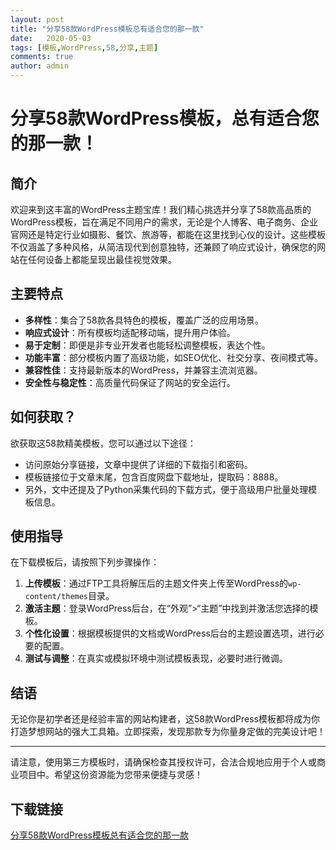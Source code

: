 ```yaml
---
layout: post
title: "分享58款WordPress模板总有适合您的那一款"
date:   2020-05-03
tags: [模板,WordPress,58,分享,主题]
comments: true
author: admin
---
```

# 分享58款WordPress模板，总有适合您的那一款！

## 简介

欢迎来到这丰富的WordPress主题宝库！我们精心挑选并分享了58款高品质的WordPress模板，旨在满足不同用户的需求，无论是个人博客、电子商务、企业官网还是特定行业如摄影、餐饮、旅游等，都能在这里找到心仪的设计。这些模板不仅涵盖了多种风格，从简洁现代到创意独特，还兼顾了响应式设计，确保您的网站在任何设备上都能呈现出最佳视觉效果。

## 主要特点

- **多样性**：集合了58款各具特色的模板，覆盖广泛的应用场景。
- **响应式设计**：所有模板均适配移动端，提升用户体验。
- **易于定制**：即便是非专业开发者也能轻松调整模板，表达个性。
- **功能丰富**：部分模板内置了高级功能，如SEO优化、社交分享、夜间模式等。
- **兼容性佳**：支持最新版本的WordPress，并兼容主流浏览器。
- **安全性与稳定性**：高质量代码保证了网站的安全运行。

## 如何获取？

欲获取这58款精美模板，您可以通过以下途径：
- 访问原始分享链接，文章中提供了详细的下载指引和密码。
- 模板链接位于文章末尾，包含百度网盘下载地址，提取码：8888。
- 另外，文中还提及了Python采集代码的下载方式，便于高级用户批量处理模板信息。

## 使用指导

在下载模板后，请按照下列步骤操作：
1. **上传模板**：通过FTP工具将解压后的主题文件夹上传至WordPress的`wp-content/themes`目录。
2. **激活主题**：登录WordPress后台，在“外观”>“主题”中找到并激活您选择的模板。
3. **个性化设置**：根据模板提供的文档或WordPress后台的主题设置选项，进行必要的配置。
4. **测试与调整**：在真实或模拟环境中测试模板表现，必要时进行微调。

## 结语

无论你是初学者还是经验丰富的网站构建者，这58款WordPress模板都将成为你打造梦想网站的强大工具箱。立即探索，发现那款专为你量身定做的完美设计吧！

---

请注意，使用第三方模板时，请确保检查其授权许可，合法合规地应用于个人或商业项目中。希望这份资源能为您带来便捷与灵感！

## 下载链接

[分享58款WordPress模板总有适合您的那一款](https://pan.quark.cn/s/b8a08e0199ed)